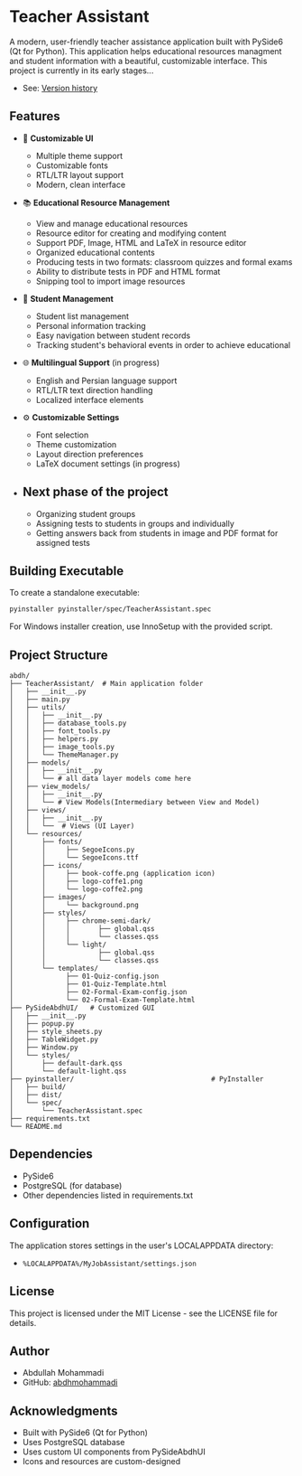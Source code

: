 # Teacher Assistant

A modern, user-friendly teacher assistance application built with PySide6 (Qt for Python).
This application helps educational resources managment and student information with a beautiful, customizable interface.
This project is currently in its early stages...

- See: [Version history](https://github.com/abdhmohammadi/Abdh/blob/main/version-history.html)

## Features

- 🎨 **Customizable UI**
  - Multiple theme support
  - Customizable fonts
  - RTL/LTR layout support
  - Modern, clean interface

- 📚 **Educational Resource Management**
  - View and manage educational resources
  - Resource editor for creating and modifying content
  - Support PDF, Image, HTML and LaTeX in resource editor
  - Organized educational contents 
  - Producing tests in two formats: classroom quizzes and formal exams
  - Ability to distribute tests in PDF and HTML format
  - Snipping tool to import image resources

- 👥 **Student Management**
  - Student list management
  - Personal information tracking
  - Easy navigation between student records
  - Tracking student's behavioral events in order to achieve educational 

- 🌐 **Multilingual Support** (in progress)
  - English and Persian language support
  - RTL/LTR text direction handling
  - Localized interface elements

- ⚙️ **Customizable Settings** 
  - Font selection
  - Theme customization
  - Layout direction preferences
  - LaTeX document settings (in progress)

- ## Next phase of the project
  - Organizing student groups
  - Assigning tests to students in groups and individually
  - Getting answers back from students in image and PDF format for assigned tests


## Building Executable

To create a standalone executable:

```bash
pyinstaller pyinstaller/spec/TeacherAssistant.spec
```

For Windows installer creation, use InnoSetup with the provided script.

## Project Structure
  
```
abdh/
├── TeacherAssistant/  # Main application folder
│   ├── __init__.py
│   ├── main.py
│   ├── utils/
│   │   ├── __init__.py
│   │   ├── database_tools.py
│   │   ├── font_tools.py
│   │   ├── helpers.py
│   │   ├── image_tools.py
│   │   └── ThemeManager.py
│   ├── models/
│   │   ├── __init__.py
│   │   └── # all data layer models come here
│   ├── view_models/
│   │   ├── __init__.py
│   │   └── # View Models(Intermediary between View and Model)
│   ├── views/
│   │   ├── __init__.py
│   │   └──  # Views (UI Layer)
│   └── resources/
│       ├── fonts/
│       │     ├── SegoeIcons.py
│       │     └── SegoeIcons.ttf
│       ├── icons/
│       │     ├── book-coffe.png (application icon)
│       │     ├── logo-coffe1.png
│       │     └── logo-coffe2.png
│       ├── images/
│       │     └── background.png
│       ├── styles/
│       │     ├── chrome-semi-dark/
│       │     │       ├── global.qss
│       │     │       └── classes.qss
│       │     └── light/
│       │             ├── global.qss
│       │             └── classes.qss
│       └── templates/
│             ├── 01-Quiz-config.json
│             ├── 01-Quiz-Template.html
│             ├── 02-Formal-Exam-config.json
│             └── 02-Formal-Exam-Template.html
├── PySideAbdhUI/   # Customized GUI
│   ├── __init__.py
│   ├── popup.py
│   ├── style_sheets.py
│   ├── TableWidget.py
│   ├── Window.py
│   └── styles/
│       ├── default-dark.qss
│       └── default-light.qss
├── pyinstaller/                                  # PyInstaller
│   ├── build/
│   ├── dist/
│   └── spec/
│       └── TeacherAssistant.spec
├── requirements.txt
└── README.md

```

## Dependencies

- PySide6
- PostgreSQL (for database)
- Other dependencies listed in requirements.txt

## Configuration

The application stores settings in the user's LOCALAPPDATA directory:
- `%LOCALAPPDATA%/MyJobAssistant/settings.json`

## License

This project is licensed under the MIT License - see the LICENSE file for details.

## Author

- Abdullah Mohammadi
- GitHub: [abdhmohammadi](https://github.com/abdhmohammadi)

## Acknowledgments

- Built with PySide6 (Qt for Python)
- Uses PostgreSQL database
- Uses custom UI components from PySideAbdhUI
- Icons and resources are custom-designed
